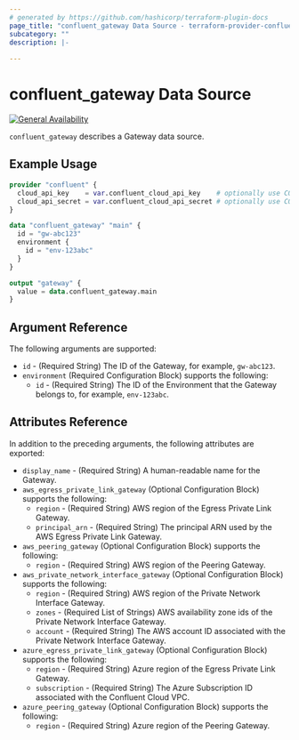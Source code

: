 ```yaml
---
# generated by https://github.com/hashicorp/terraform-plugin-docs
page_title: "confluent_gateway Data Source - terraform-provider-confluent"
subcategory: ""
description: |-
   
---
```


# confluent_gateway Data Source

[![General Availability](https://img.shields.io/badge/Lifecycle%20Stage-General%20Availability-%2345c6e8)](https://docs.confluent.io/cloud/current/api.html#section/Versioning/API-Lifecycle-Policy)

`confluent_gateway` describes a Gateway data source.

## Example Usage

```terraform
provider "confluent" {
  cloud_api_key    = var.confluent_cloud_api_key    # optionally use CONFLUENT_CLOUD_API_KEY env var
  cloud_api_secret = var.confluent_cloud_api_secret # optionally use CONFLUENT_CLOUD_API_SECRET env var
}

data "confluent_gateway" "main" {
  id = "gw-abc123"
  environment {
    id = "env-123abc"
  }
}

output "gateway" {
  value = data.confluent_gateway.main
}
```

<!-- schema generated by tfplugindocs -->
## Argument Reference

The following arguments are supported:

- `id` - (Required String) The ID of the Gateway, for example, `gw-abc123`.
- `environment` (Required Configuration Block) supports the following:
    - `id` - (Required String) The ID of the Environment that the Gateway belongs to, for example, `env-123abc`.

## Attributes Reference

In addition to the preceding arguments, the following attributes are exported:

- `display_name` - (Required String) A human-readable name for the Gateway.
- `aws_egress_private_link_gateway` (Optional Configuration Block) supports the following:
  - `region` - (Required String) AWS region of the Egress Private Link Gateway.
  - `principal_arn` - (Required String) The principal ARN used by the AWS Egress Private Link Gateway.
- `aws_peering_gateway` (Optional Configuration Block) supports the following:
  - `region` - (Required String) AWS region of the Peering Gateway.
- `aws_private_network_interface_gateway` (Optional Configuration Block) supports the following:
  - `region` - (Required String) AWS region of the Private Network Interface Gateway.
  - `zones` - (Required List of Strings) AWS availability zone ids of the Private Network Interface Gateway.
  - `account` - (Required String) The AWS account ID associated with the Private Network Interface Gateway.
- `azure_egress_private_link_gateway` (Optional Configuration Block) supports the following:
  - `region` - (Required String) Azure region of the Egress Private Link Gateway.
  - `subscription` - (Required String) The Azure Subscription ID associated with the Confluent Cloud VPC.
- `azure_peering_gateway` (Optional Configuration Block) supports the following:
  - `region` - (Required String) Azure region of the Peering Gateway.
